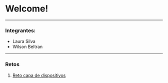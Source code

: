 # Welcome!

***

### Integrantes:
* Laura Silva 
* Wilson Beltran 

***

### Retos
1. [Reto capa de dispositivos](https://github.com/Uniandes-MISO/IoT/tree/main/Capa%20de%20dispositivos)
